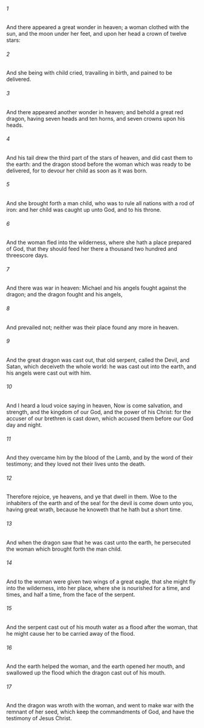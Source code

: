 ###### 1
And there appeared a great wonder in heaven; a woman clothed with the sun, and the moon under her feet, and upon her head a crown of twelve stars:

###### 2
And she being with child cried, travailing in birth, and pained to be delivered.

###### 3
And there appeared another wonder in heaven; and behold a great red dragon, having seven heads and ten horns, and seven crowns upon his heads.

###### 4
And his tail drew the third part of the stars of heaven, and did cast them to the earth: and the dragon stood before the woman which was ready to be delivered, for to devour her child as soon as it was born.

###### 5
And she brought forth a man child, who was to rule all nations with a rod of iron: and her child was caught up unto God, and to his throne.

###### 6
And the woman fled into the wilderness, where she hath a place prepared of God, that they should feed her there a thousand two hundred and threescore days.

###### 7
And there was war in heaven: Michael and his angels fought against the dragon; and the dragon fought and his angels,

###### 8
And prevailed not; neither was their place found any more in heaven.

###### 9
And the great dragon was cast out, that old serpent, called the Devil, and Satan, which deceiveth the whole world: he was cast out into the earth, and his angels were cast out with him.

###### 10
And I heard a loud voice saying in heaven, Now is come salvation, and strength, and the kingdom of our God, and the power of his Christ: for the accuser of our brethren is cast down, which accused them before our God day and night.

###### 11
And they overcame him by the blood of the Lamb, and by the word of their testimony; and they loved not their lives unto the death.

###### 12
Therefore rejoice, ye heavens, and ye that dwell in them. Woe to the inhabiters of the earth and of the sea! for the devil is come down unto you, having great wrath, because he knoweth that he hath but a short time.

###### 13
And when the dragon saw that he was cast unto the earth, he persecuted the woman which brought forth the man child.

###### 14
And to the woman were given two wings of a great eagle, that she might fly into the wilderness, into her place, where she is nourished for a time, and times, and half a time, from the face of the serpent.

###### 15
And the serpent cast out of his mouth water as a flood after the woman, that he might cause her to be carried away of the flood.

###### 16
And the earth helped the woman, and the earth opened her mouth, and swallowed up the flood which the dragon cast out of his mouth.

###### 17
And the dragon was wroth with the woman, and went to make war with the remnant of her seed, which keep the commandments of God, and have the testimony of Jesus Christ.

